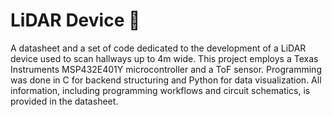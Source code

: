 # LiDAR Device 🤖
A datasheet and a set of code  dedicated to the development of a LiDAR device used to scan hallways up to 4m wide. This project employs a Texas Instruments MSP432E401Y microcontroller and a ToF sensor. Programming was done in C for backend structuring and Python for data visualization. All information, including programming workflows and circuit schematics, is provided in the datasheet.
